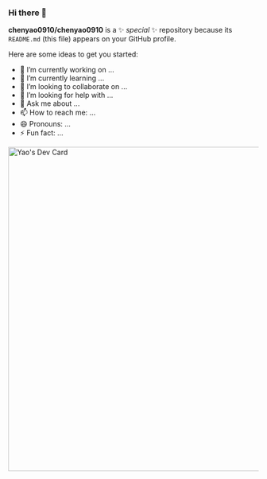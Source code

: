 ### Hi there 👋


**chenyao0910/chenyao0910** is a ✨ _special_ ✨ repository because its `README.md` (this file) appears on your GitHub profile.

Here are some ideas to get you started:

- 🔭 I’m currently working on ...
- 🌱 I’m currently learning ...
- 👯 I’m looking to collaborate on ...
- 🤔 I’m looking for help with ...
- 💬 Ask me about ...
- 📫 How to reach me: ...
- 😄 Pronouns: ...
- ⚡ Fun fact: ...
  
<a href="https://app.daily.dev/yaochen"><img src="https://api.daily.dev/devcards/v2/NFfElf393RSj3XvRnTfMj.png?type=wide&r=sth" width="652" alt="Yao's Dev Card"/></a>
